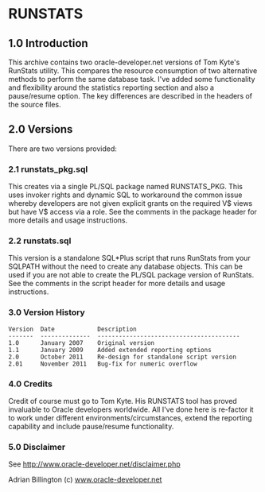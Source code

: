 
# RUNSTATS

## 1.0 Introduction
This archive contains two oracle-developer.net versions of Tom Kyte's RunStats utility. This compares the resource consumption of two alternative methods to perform the same database task. I've added some functionality and flexibility around the statistics reporting section and also a pause/resume option. The key differences are described in the headers of the source files.

## 2.0 Versions
There are two versions provided:

### 2.1 runstats_pkg.sql
This creates via a single PL/SQL package named RUNSTATS_PKG. This uses invoker rights and dynamic SQL to workaround the common issue whereby developers are not given explicit grants on the required V$ views but have V$ access via a role. See the comments in the package header for more details and usage instructions.

### 2.2 runstats.sql
This version is a standalone SQL*Plus script that runs RunStats from your SQLPATH without the need to create any database objects. This can be used if you are not able to create the PL/SQL package version of RunStats. See the comments in the script header for more details and usage instructions.

### 3.0 Version History
```
Version  Date            Description
-------  --------------  ----------------------------------------
1.0      January 2007    Original version
1.1      January 2009    Added extended reporting options
2.0      October 2011    Re-design for standalone script version
2.01     November 2011   Bug-fix for numeric overflow
```

### 4.0 Credits
Credit of course must go to Tom Kyte. His RUNSTATS tool has proved invaluable to Oracle developers worldwide. All I've done here is re-factor it to work under different environments/circumstances, extend the reporting capability and include pause/resume functionality.

### 5.0 Disclaimer
See http://www.oracle-developer.net/disclaimer.php

Adrian Billington
(c) www.oracle-developer.net
